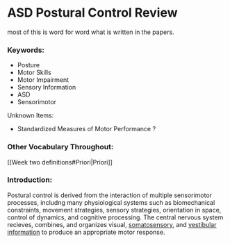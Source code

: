 # ASD Postural Control Review

most of this is word for word what is written in the papers.

### Keywords:
- Posture
- Motor Skills
- Motor Impairment
- Sensory Information
- ASD
- Sensorimotor

Unknown Items:
- Standardized Measures of Motor Performance ?


### Other Vocabulary Throughout:
[[Week two definitions#Priori|Priori]]


### Introduction:
Postural control is derived from the interaction of multiple sensorimotor processes, includng many physiological systems such as biomechanical constraints, movement strategies, sensory strategies, orientation in space, control of dynamics, and cognitive processing. The central nervous system recieves, combines, and organizes visual, [somatosensory](https://en.wikipedia.org/wiki/Somatosensory_system), and [vestibular information](https://www.britannica.com/science/vestibular-system) to produce an appropriate motor response.

